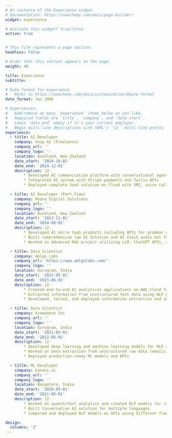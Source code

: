 ```yaml
---
# An instance of the Experience widget.
# Documentation: https://wowchemy.com/docs/page-builder/
widget: experience

# Activate this widget? true/false
active: true


# This file represents a page section.
headless: False

# Order that this section appears on the page.
weight: 40

title: Experience
subtitle:

# Date format for experience
#   Refer to https://wowchemy.com/docs/customization/#date-format
date_format: Jan 2006

# Experiences.
#   Add/remove as many `experience` items below as you like.
#   Required fields are `title`, `company`, and `date_start`.
#   Leave `date_end` empty if it's your current employer.
#   Begin multi-line descriptions with YAML's `|2-` multi-line prefix.
experience:
  - title: AI Developer
    company: Voip AI (Freelance)
    company_url: ''
    company_logo: ''
    location: Auckland, New Zealand
    date_start: '2024-10-01'
    date_end: '2024-12-01'
    description: |2-
        * Developed AI communication platform with conversational agents and voice cloning capabilities
        * Integrated AI system with Stripe payments and Twilio APIs
        * Deployed complete SaaS solution on Cloud with SMS, voice calling, and analytics dashboard

  - title: AI Developer (Part-Time)
    company: Moana Digital Solutions
    company_url: ''
    company_logo: ''
    location: Auckland, New Zealand
    date_start: '2023-11-01'
    date_end: '2024-08-01'
    description: |2-
        * Developed AI micro SaaS products including APIs for grammar checking, text completion, and web search bots
        * Built comprehensive law AI Solution and AI Coach audio bot for voice interaction with LLM
        * Worked on Advanced RAG project utilizing LLM, ChatGPT APIs, and LangChain

  - title: Data Scientist
    company: Amlgo Labs
    company_url: 'https://www.amlgolabs.com/'
    company_logo: ''
    location: Gurugram, India
    date_start: '2022-05-01'
    date_end: '2023-06-01'
    description: |2-
        * Created end-to-end AI analytical applications on AWS Cloud for automotive industry
        * Extracted information from unstructured text data using NLP predictive modeling techniques
        * Developed, tested, and deployed information extraction and social media analysis pipelines

  - title: Data Scientist
    company: Xceedance Inc
    company_url: ''
    company_logo: ''
    location: Gurugram, India
    date_start: '2021-05-01'
    date_end: '2022-05-01'
    description: |2-
        * Developed deep learning and machine learning models for NLP and computer vision tasks (BERT, YOLO)
        * Worked on data extraction from unstructured raw data (emails, PDFs, images) using AI and data mining
        * Deployed production-ready ML models and APIs

  - title: ML Developer
    company: Ganani.ai
    company_url: ''
    company_logo: ''
    location: Bangalore, India
    date_start: '2020-05-01'
    date_end: '2021-05-01'
    description: |2-
        * Worked on speech/text analytics and created NLP models for regional languages (Hindi, Tamil, Marathi)
        * Built Conversation AI solution for multiple languages
        * Compared and deployed NLP models as APIs using different frameworks

design:
  columns: '2'
---
```

